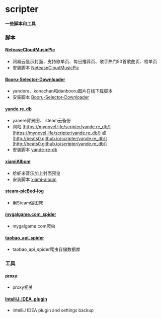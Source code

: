 # scripter
<b>一些脚本和工具</b>

### 脚本


#### [NeteaseCloudMusicPic](https://github.com/Beats0/scripter/tree/master/NeteaseCloudMusicPic)
 - 网易云显示封面，支持歌单页、每日推荐页、歌手热门50首歌曲页、榜单页
 - 安装脚本 [NeteaseCloudMusicPic](https://greasyfork.org/zh-CN/scripts/425209-%E7%BD%91%E6%98%93%E4%BA%91%E6%98%BE%E7%A4%BA%E5%B0%81%E9%9D%A2)

 
#### [Booru-Selector-Downloader](https://github.com/Beats0/scripter/tree/master/Booru-Selector-Downloader)
 - yandere、konachan和danbooru图片在线下载脚本
 - 安装脚本 [Booru-Selector-Downloader](https://greasyfork.org/zh-CN/scripts/371605-booru-selector-downloader)

#### [yande.re_db](https://beats0.github.io/scripter/yande.re_db/)
- yanere背景图、 steam云备份
- 网站 [https://mynovel.life/scripter/yande.re_db/](https://mynovel.life/scripter/yande.re_db/) 或 [http://beats0.github.io/scripter/yande.re_db/](http://beats0.github.io/scripter/yande.re_db/)
- 安装脚本 [yande-re-db](https://greasyfork.org/zh-CN/scripts/377434-yande-re-db)

#### [xiamiAlbum](https://github.com/Beats0/scripter/tree/master/xiamiAlbum)
- 给虾米音乐加上封面预览
- 安装脚本 [xiami-album](https://greasyfork.org/zh-CN/scripts/380761-xiami-album)

#### [steam-picBed-log](https://github.com/Beats0/scripter/tree/master/steam-picBed-log)
 - 用Steam做图床

#### [mygalgame.com_spider](https://github.com/Beats0/scripter/tree/master/mygalgame.com_spider)
 - mygalgame.com爬虫

 #### [taobao_api_spider](https://github.com/Beats0/scripter/tree/master/taobao_api_spider)
 - taobao_api_spider爬虫存储数据库

### 工具
#### [proxy](https://github.com/Beats0/scripter/tree/master/proxy)
 - proxy相关

#### [IntelliJ_IDEA_plugin](https://github.com/Beats0/scripter/tree/master/IntelliJ_IDEA_plugin)
 - IntelliJ IDEA plugin and settings backup
